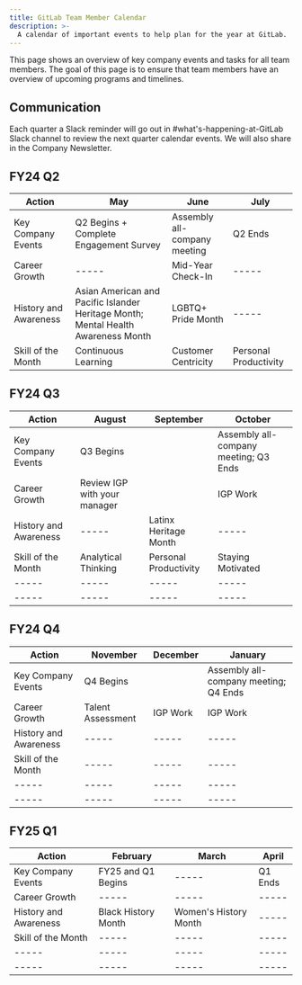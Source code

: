 ```yaml
---
title: GitLab Team Member Calendar
description: >-
  A calendar of important events to help plan for the year at GitLab.
---
```


This page shows an overview of key company events and tasks for all team members. The goal of this page is to ensure that team members have an overview of upcoming programs and timelines.

## Communication

Each quarter a Slack reminder will go out in #what's-happening-at-GitLab Slack channel to review the next quarter calendar events. We will also share in the Company Newsletter.

## FY24 Q2

| Action | May | June | July |
| ----- | ----- | ----- | ----- |
| Key Company Events | Q2 Begins + Complete Engagement Survey | Assembly all-company meeting | Q2 Ends |
| Career Growth | ----- | Mid-Year Check-In | ----- |
| History and Awareness | Asian American and Pacific Islander Heritage Month; Mental Health Awareness Month | LGBTQ+ Pride Month | ----- |
| Skill of the Month | Continuous Learning | Customer Centricity | Personal Productivity |

## FY24 Q3

| Action | August | September | October |
| ----- | ----- | ----- | ----- |
| Key Company Events | Q3 Begins |  | Assembly all-company meeting; Q3 Ends |
| Career Growth | Review IGP with your manager |  | IGP Work |
| History and Awareness | ----- | Latinx Heritage Month | ----- |
| Skill of the Month | Analytical Thinking | Personal Productivity | Staying Motivated |
| ----- | ----- | ----- | ----- |
| ----- | ----- | ----- | ----- |

## FY24 Q4

| Action | November | December | January |
| ----- | ----- | ----- | ----- |
| Key Company Events | Q4 Begins |  | Assembly all-company meeting; Q4 Ends |
| Career Growth | Talent Assessment | IGP Work | IGP Work |
| History and Awareness | ----- | ----- | ----- |
| Skill of the Month | ----- | ----- | ----- |
| ----- | ----- | ----- | ----- |
| ----- | ----- | ----- | ----- |

## FY25 Q1

| Action | February | March | April |
| ----- | ----- | ----- | ----- |
| Key Company Events | FY25 and Q1 Begins | ----- | Q1 Ends |
| Career Growth | ----- | ----- | ----- |
| History and Awareness | Black History Month | Women's History Month | ----- |
| Skill of the Month | ----- | ----- | ----- |
| ----- | ----- | ----- | ----- |
| ----- | ----- | ----- | ----- |
